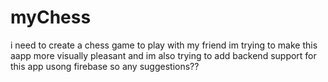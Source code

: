 # myChess
i need to create a chess game to play with my friend
im trying to make this aapp more visually pleasant and im also trying to add backend support for this app usong firebase so any suggestions??
